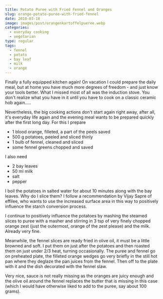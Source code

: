```yaml
---
title: Potato Puree with Fried Fennel and Oranges
slug: orange-potato-puree-with-fried-fennel
date: 2010-03-18
image: images/post/orangenkartoffelpueree.webp
categories: 
  - everyday cooking
  - vegetarian
type: regular
tags: 
  - fennel
  - potato
  - bay leaf
  - milk
  - orange
---
```


Finally a fully equipped kitchen again! On vacation I could prepare the daily meal, but at home you have much more degrees of freedom - and just know your tools better. What I missed most of all was the induction stove. You don't realize what you have in it until you have to cook on a classic ceramic hob again.....

Nevertheless, the big cooking actions don't start again right away, after all, it's everyday life again and the evening meal wants to be prepared quickly after the first long day. For this I prepare

* 1 blood orange, filleted, a part of the peels saved 
* 500 g potatoes, peeled and sliced thinly 
* 1 bulb of fennel, cleaned and sliced
* some fennel greens chopped and saved

I also need

* 2 bay leaves 
* 50 ml milk 
* salt 
* pepper

I boil the potatoes in salted water for about 10 minutes along with the bay leaves. Why do I slice them? I follow a recommendation by Vijay Sapre of effilee, who wants to use the increased surface area in this way to positively influence the starch conversion process.

I continue to positively influence the potatoes by mashing the steamed slices to puree with a masher and stirring in 3 tsp of very finely chopped orange zest (just the outermost, orange of the zest please) and the milk. Already very fine.

Meanwhile, the fennel slices are ready fried in olive oil, it must be a little browned and soft. I put them on just after the potatoes and then roasted them on just under 2/3 heat, turning occasionally. The puree and fennel go on preheated plate, the filleted orange wedges go very briefly in the still hot pan where they deglaze the pan juices from the fennel. Then off to the plate with it and the dish decorated with the fennel slaw.

Very nice, sauce is not really missing as the oranges are juicy enough and the olive oil around the fennel replaces the butter that is missing in this case (which I would have otherwise liked to add to the puree, say about 100 grams).

>

